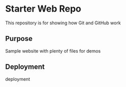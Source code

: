 # Starter Web Repo

This repository is for showing how Git and GitHub work

## Purpose

Sample website with plenty of files for demos

## Deployment
deployment